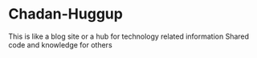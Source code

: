 # Chadan-Huggup
This is like a blog site or a hub for technology related information
Shared code and knowledge for others